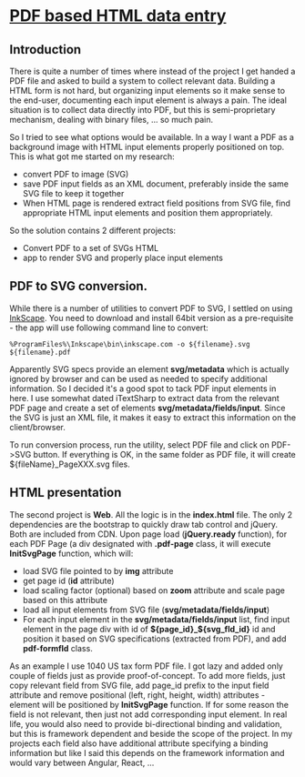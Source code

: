 
# [PDF based HTML data entry](https://github.com/gstolarov/pdf-form)

## Introduction
There is quite a number of times where instead of the project I get handed a PDF file and asked to build a system to collect relevant data. Building a HTML form is not hard, but organizing input elements so it make sense to the end-user, documenting each input element is always a pain. The ideal situation is to collect data directly into PDF, but this is semi-proprietary mechanism, dealing with binary files, ... so much pain.

So I tried to see what options would be available. In a way I want a PDF as a background image with HTML input elements properly positioned on top. This is what got me started on my research:
 - convert PDF to image (SVG) 
 - save PDF input fields as an XML document, preferably inside the same SVG file to keep it together
 - When HTML page is rendered extract field positions from SVG file, find appropriate HTML input elements and position them appropriately.

 So the solution contains 2 different projects:
 - Convert PDF to a set of SVGs  HTML 
 - app to render SVG and properly place input elements

## PDF to SVG conversion.
While there is a number of utilities to convert PDF to SVG, I settled on using [InkScape](https://inkscape.org/). You need to download and install 64bit version as a pre-requisite - the app will use following command line to convert:

    %ProgramFiles%\Inkscape\bin\inkscape.com -o ${filename}.svg ${filename}.pdf

Apparently SVG specs provide an element **svg/metadata** which is actually ignored by browser and can be used as needed to specify additional information. So I decided it's a good spot to tack PDF input elements in here. I use somewhat dated iTextSharp to extract data from the relevant PDF page and create a set of elements **svg/metadata/fields/input**. Since the SVG is just an XML file, it makes it easy to extract this information on the client/browser.

To run conversion process, run the utility, select PDF file and click on PDF->SVG button. If everything is OK, in the same folder as PDF file, it will create ${fileName}_PageXXX.svg files.

## HTML presentation
The second project is **Web**. All the logic is in the **index.html** file. The only 2 dependencies are the bootstrap to quickly draw tab control and jQuery. Both are included from CDN. 
Upon page load (**jQuery.ready** function), for each PDF Page (a div designated with **.pdf-page** class, it will execute **InitSvgPage** function, which will:
 - load SVG file pointed to by **img** attribute
 - get page id (**id** attribute)
 - load scaling factor (optional) based on **zoom** attribute and scale page based on this attribute
 - load all input elements from SVG file (**svg/metadata/fields/input**)
 - For each input element in the **svg/metadata/fields/input** list, find input element in the page div with id of **\${page_id}_\${svg_fld_id}** id and position it based on SVG specifications (extracted from PDF), and add **pdf-formfld** class.

As an example I use 1040 US tax form PDF file. I got lazy and added only couple of fields just as provide proof-of-concept. To add more fields, just copy relevant field from SVG file, add page_id prefix to the input field attribute and remove positional (left, right, height, width) attributes - element will be positioned by **InitSvgPage** function. If for some reason the field is not relevant, then just not add corresponding input element.
In real life, you would also need to provide bi-directional binding and validation, but this is framework dependent and beside the scope of the project. In my projects each field also have additional attribute specifying a binding information but like I said this depends on the framework information and would vary between Angular, React, ...
